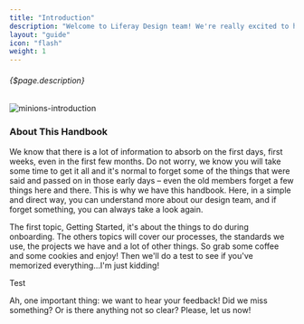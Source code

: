 ```yaml
---
title: "Introduction"
description: "Welcome to Liferay Design team! We're really excited to have you here."
layout: "guide"
icon: "flash"
weight: 1
---
```


###### {$page.description}

<article id="1">

![minions-introduction](https://media.giphy.com/media/11sBLVxNs7v6WA/giphy.gif)

### About This Handbook

We know that there is a lot of information to absorb on the first days, first weeks, even in the first few months. Do not worry, we know you will take some time to get it all and it's normal to forget some of the things that were said and passed on in those early days – even the old members forget a few things here and there. This is why we have this handbook. Here, in a simple and direct way, you can understand more about our design team, and if forget something, you can always take a look again.

The first topic, Getting Started, it's about the things to do during onboarding. The others topics  will cover our processes, the standards we use, the projects we have and a lot of other things. So grab some coffee and some cookies and enjoy! Then we'll do a test to see if you've memorized everything...I'm just kidding!

Test

Ah, one important thing: we want to hear your feedback! Did we miss something? Or is there anything not so clear? Please, let us now!

</article>




